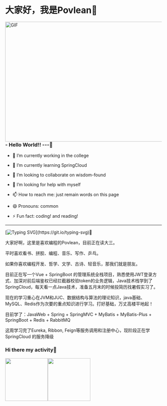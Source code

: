 # 大家好，我是Povlean👋


  <img align="right" alt="GIF" src="https://github.com/abhisheknaiidu/abhisheknaiidu/blob/master/code.gif?raw=true" width="600" height="384" />

### - Hello World!! ---👋

- 🔭 I’m currently working in the college

- 🌱 I’m currently learning SpringCloud

- 👯 I’m looking to collaborate on wisdom-found

- 🤔 I’m looking for help with myself

- 📫 How to reach me: just remain words on this page

- 😄 Pronouns: common
 
- ⚡ Fun fact: coding! and reading!

----------------------------

[![Typing SVG](https://readme-typing-svg.demolab.com/?lines=竹杖芒鞋轻胜马+谁怕？+一蓑烟雨任平生;)](https://git.io/typing-svg)👋

大家好啊，这里是喜欢编程的Povlean，目前正在读大三。

平时喜欢看书、拼胶、编程、音乐、写作、乒乓。

如果你喜欢编程开发、哲学、文学、古诗、轻音乐，那我们就是朋友。

目前正在写一个Vue + SpringBoot 的管理系统全栈项目，熟悉使用JWT登录方式、加深对前后端鉴权已经拦截器校验token的业务逻辑，Java技术栈学到了SpringCloud，每天看一点Java技术，准备五月末的时候投简历找暑假实习了。

现在的学习重心在JVM和JUC、数据结构与算法的理论知识，java基础、MySQL、Redis作为次要的重点知识进行学习。打好基础，万丈高楼平地起！

目前学了：JavaWeb + Spring + SpringMVC + MyBatis + MyBatis-Plus + SpringBoot + Redis + RabbitMQ

这周学习完了Eureka, Ribbon, Feign等服务调用和注册中心，现阶段正在学 SpringCloud 的服务降级

### Hi there my activity👋
<img align="" height="137px" src="https://github-readme-stats.vercel.app/api?username=Povlean&hide_title=true&hide_border=true&show_icons=true&include_all_commits=true&line_height=21&bg_color=0,EC6C6C,FFD479,FFFC79,73FA79&theme=graywhite&locale=cn" /><img align="" height="137px" src="https://github-readme-stats.vercel.app/api/top-langs/?username=Povlean&hide_title=true&hide_border=true&layout=compact&bg_color=0,73FA79,73FDFF,D783FF&theme=graywhite&locale=cn" />
